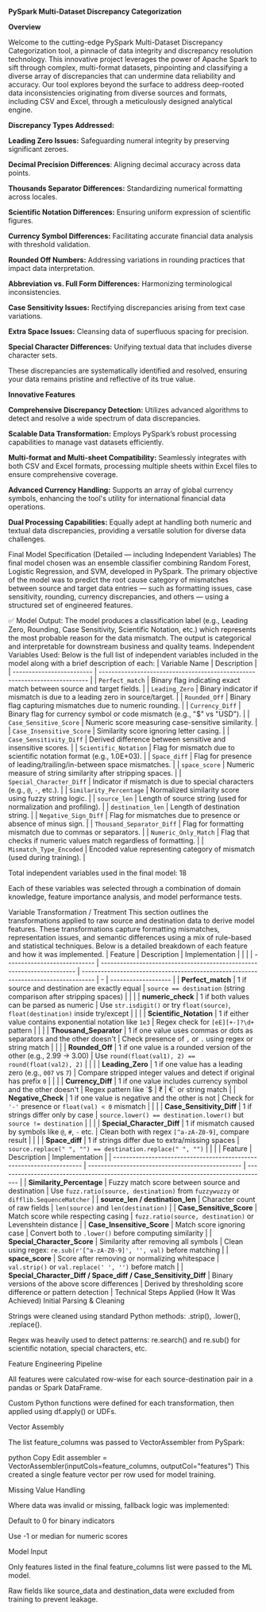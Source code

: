 **PySpark Multi-Dataset Discrepancy Categorization**

**Overview**

Welcome to the cutting-edge PySpark Multi-Dataset Discrepancy Categorization tool, a pinnacle of data integrity and discrepancy resolution technology. This innovative project leverages the power of Apache Spark to sift through complex, multi-format datasets, pinpointing and classifying a diverse array of discrepancies that can undermine data reliability and accuracy. Our tool explores beyond the surface to address deep-rooted data inconsistencies originating from diverse sources and formats, including CSV and Excel, through a meticulously designed analytical engine.


**Discrepancy Types Addressed:**

**Leading Zero Issues:** Safeguarding numeral integrity by preserving significant zeroes.

**Decimal Precision Differences**: Aligning decimal accuracy across data points.

**Thousands Separator Differences:** Standardizing numerical formatting across locales.

**Scientific Notation Differences:** Ensuring uniform expression of scientific figures.

**Currency Symbol Differences:** Facilitating accurate financial data analysis with threshold validation.

**Rounded Off Numbers:** Addressing variations in rounding practices that impact data interpretation.

**Abbreviation vs. Full Form Differences:** Harmonizing terminological inconsistencies.

**Case Sensitivity Issues:** Rectifying discrepancies arising from text case variations.

**Extra Space Issues:** Cleansing data of superfluous spacing for precision.

**Special Character Differences:** Unifying textual data that includes diverse character sets.

These discrepancies are systematically identified and resolved, ensuring your data remains pristine and reflective of its true value.

**Innovative Features**

**Comprehensive Discrepancy Detection:** Utilizes advanced algorithms to detect and resolve a wide spectrum of data discrepancies.

**Scalable Data Transformation:** Employs PySpark’s robust processing capabilities to manage vast datasets efficiently.

**Multi-format and Multi-sheet Compatibility:** Seamlessly integrates with both CSV and Excel formats, processing multiple sheets within Excel files to ensure comprehensive coverage.

**Advanced Currency Handling:** Supports an array of global currency symbols, enhancing the tool's utility for international financial data operations.

**Dual Processing Capabilities:** Equally adept at handling both numeric and textual data discrepancies, providing a versatile solution for diverse data challenges.

Final Model Specification (Detailed — including Independent Variables)
The final model chosen was an ensemble classifier combining Random Forest, Logistic Regression, and SVM, developed in PySpark. The primary objective of the model was to predict the root cause category of mismatches between source and target data entries — such as formatting issues, case sensitivity, rounding, currency discrepancies, and others — using a structured set of engineered features.

✅ Model Output:
The model produces a classification label (e.g., Leading Zero, Rounding, Case Sensitivity, Scientific Notation, etc.) which represents the most probable reason for the data mismatch. The output is categorical and interpretable for downstream business and quality teams.
Independent Variables Used:
Below is the full list of independent variables included in the model along with a brief description of each:
| Variable Name             | Description                                                                |
| ------------------------- | -------------------------------------------------------------------------- |
| `Perfect_match`           | Binary flag indicating exact match between source and target fields.       |
| `Leading_Zero`            | Binary indicator if mismatch is due to a leading zero in source/target.    |
| `Rounded_Off`             | Binary flag capturing mismatches due to numeric rounding.                  |
| `Currency_Diff`           | Binary flag for currency symbol or code mismatch (e.g., "\$" vs "USD").    |
| `Case_Sensitive_Score`    | Numeric score measuring case-sensitive similarity.                         |
| `Case_Insensitive_Score`  | Similarity score ignoring letter casing.                                   |
| `Case_Sensitivity_Diff`   | Derived difference between sensitive and insensitive scores.               |
| `Scientific_Notation`     | Flag for mismatch due to scientific notation format (e.g., 1.0E+03).       |
| `Space_diff`              | Flag for presence of leading/trailing/in-between space mismatches.         |
| `space_score`             | Numeric measure of string similarity after stripping spaces.               |
| `Special_Character_Diff`  | Indicator if mismatch is due to special characters (e.g., `@`, `-`, etc.). |
| `Similarity_Percentage`   | Normalized similarity score using fuzzy string logic.                      |
| `source_len`              | Length of source string (used for normalization and profiling).            |
| `destination_len`         | Length of destination string.                                              |
| `Negative_Sign_Diff`      | Flag for mismatches due to presence or absence of minus sign.              |
| `Thousand_Separator_Diff` | Flag for formatting mismatch due to commas or separators.                  |
| `Numeric_Only_Match`      | Flag that checks if numeric values match regardless of formatting.         |
| `Mismatch_Type_Encoded`   | Encoded value representing category of mismatch (used during training).    |

Total independent variables used in the final model: 18

Each of these variables was selected through a combination of domain knowledge, feature importance analysis, and model performance tests. 

Variable Transformation / Treatment
This section outlines the transformations applied to raw source and destination data to derive model features. These transformations capture formatting mismatches, representation issues, and semantic differences using a mix of rule-based and statistical techniques. Below is a detailed breakdown of each feature and how it was implemented.
| Feature                      | Description                                                            | Implementation                                                                     |   |                     |
| ---------------------------- | ---------------------------------------------------------------------- | ---------------------------------------------------------------------------------- | - | ------------------- |
| **Perfect\_match**           | 1 if source and destination are exactly equal                          | `source == destination` (string comparison after stripping spaces)                 |   |                     |
| **numeric\_check**           | 1 if both values can be parsed as numeric                              | Use `str.isdigit()` or try `float(source)`, `float(destination)` inside try/except |   |                     |
| **Scientific\_Notation**     | 1 if either value contains exponential notation like `1e3`             | Regex check for `[eE][+-]?\d+` pattern                                             |   |                     |
| **Thousand\_Separator**      | 1 if one value uses commas or dots as separators and the other doesn't | Check presence of `,` or `.` using regex or string match                           |   |                     |
| **Rounded\_Off**             | 1 if one value is a rounded version of the other (e.g., 2.99 → 3.00)   | Use `round(float(val1), 2) == round(float(val2), 2)`                               |   |                     |
| **Leading\_Zero**            | 1 if one value has a leading zero (e.g., `007` vs `7`)                 | Compare stripped integer values and detect if original has prefix `0`              |   |                     |
| **Currency\_Diff**           | 1 if one value includes currency symbol and the other doesn't          | Regex pattern like \`\$                                                            | ₹ | €\` or string match |
| **Negative\_Check**          | 1 if one value is negative and the other is not                        | Check for `'-'` presence or `float(val) < 0` mismatch                              |   |                     |
| **Case\_Sensitivity\_Diff**  | 1 if strings differ only by case                                       | `source.lower() == destination.lower()` but `source != destination`                |   |                     |
| **Special\_Character\_Diff** | 1 if mismatch caused by symbols like `@`, `#`, `-` etc.                | Clean both with regex `[^a-zA-Z0-9]`, compare result                               |   |                     |
| **Space\_diff**              | 1 if strings differ due to extra/missing spaces                        | `source.replace(" ", "") == destination.replace(" ", "")`                          |   |                     |
| Feature                                                              | Description                                      | Implementation                                                                       |
| -------------------------------------------------------------------- | ------------------------------------------------ | ------------------------------------------------------------------------------------ |
| **Similarity\_Percentage**                                           | Fuzzy match score between source and destination | Use `fuzz.ratio(source, destination)` from `fuzzywuzzy` or `difflib.SequenceMatcher` |
| **source\_len / destination\_len**                                   | Character count of raw fields                    | `len(source)` and `len(destination)`                                                 |
| **Case\_Sensitive\_Score**                                           | Match score while respecting casing              | `fuzz.ratio(source, destination)` or Levenshtein distance                            |
| **Case\_Insensitive\_Score**                                         | Match score ignoring case                        | Convert both to `.lower()` before computing similarity                               |
| **Special\_Character\_Score**                                        | Similarity after removing all symbols            | Clean using regex: `re.sub(r'[^a-zA-Z0-9]', '', val)` before matching                |
| **space\_score**                                                     | Score after removing or normalizing whitespace   | `val.strip()` or `val.replace(' ', '')` before match                                 |
| **Special\_Character\_Diff / Space\_diff / Case\_Sensitivity\_Diff** | Binary versions of the above score differences   | Derived by thresholding score difference or pattern detection                        |
 Technical Steps Applied (How It Was Achieved)
Initial Parsing & Cleaning

Strings were cleaned using standard Python methods: .strip(), .lower(), .replace().

Regex was heavily used to detect patterns: re.search() and re.sub() for scientific notation, special characters, etc.

Feature Engineering Pipeline

All features were calculated row-wise for each source-destination pair in a pandas or Spark DataFrame.

Custom Python functions were defined for each transformation, then applied using df.apply() or UDFs.

Vector Assembly

The list feature_columns was passed to VectorAssembler from PySpark:

python
Copy
Edit
assembler = VectorAssembler(inputCols=feature_columns, outputCol="features")
This created a single feature vector per row used for model training.

Missing Value Handling

Where data was invalid or missing, fallback logic was implemented:

Default to 0 for binary indicators

Use -1 or median for numeric scores

Model Input

Only features listed in the final feature_columns list were passed to the ML model.

Raw fields like source_data and destination_data were excluded from training to prevent leakage.


